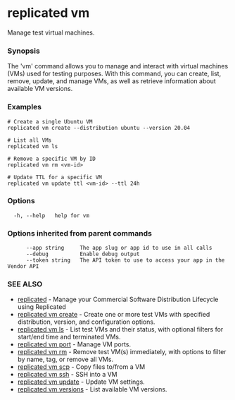 # replicated vm

Manage test virtual machines.

### Synopsis

The 'vm' command allows you to manage and interact with virtual machines (VMs) used for testing purposes. With this command, you can create, list, remove, update, and manage VMs, as well as retrieve information about available VM versions.

### Examples

```
# Create a single Ubuntu VM
replicated vm create --distribution ubuntu --version 20.04

# List all VMs
replicated vm ls

# Remove a specific VM by ID
replicated vm rm <vm-id>

# Update TTL for a specific VM
replicated vm update ttl <vm-id> --ttl 24h
```

### Options

```
  -h, --help   help for vm
```

### Options inherited from parent commands

```
      --app string     The app slug or app id to use in all calls
      --debug          Enable debug output
      --token string   The API token to use to access your app in the Vendor API
```

### SEE ALSO

* [replicated](replicated)	 - Manage your Commercial Software Distribution Lifecycle using Replicated
* [replicated vm create](replicated-cli-vm-create)	 - Create one or more test VMs with specified distribution, version, and configuration options.
* [replicated vm ls](replicated-cli-vm-ls)	 - List test VMs and their status, with optional filters for start/end time and terminated VMs.
* [replicated vm port](replicated-cli-vm-port)	 - Manage VM ports.
* [replicated vm rm](replicated-cli-vm-rm)	 - Remove test VM(s) immediately, with options to filter by name, tag, or remove all VMs.
* [replicated vm scp](replicated-cli-vm-scp)	 - Copy files to/from a VM
* [replicated vm ssh](replicated-cli-vm-ssh)	 - SSH into a VM
* [replicated vm update](replicated-cli-vm-update)	 - Update VM settings.
* [replicated vm versions](replicated-cli-vm-versions)	 - List available VM versions.